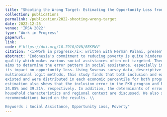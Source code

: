 ```yaml
---
title: "Shooting the Wrong Target: Estimating the Opportunity Loss from Inclusion Errors in Social Assistance Program" 
collection: publications
permalink: /publication/2022-shooting-wrong-target
date: 2022-12-25
venue: 'IRSA 2022'
type: 'Work in Progress'
paperurl:
link: 
code: #'https://doi.org/10.7910/DVN/BEKPWV'
citation: '<i>Work in progress</i>: written with Herman Palani, presented at The 17th Indonesian Regional Science Association (IRSA) International Conference, 2022'
abstract: "Indonesia's commitment to reducing poverty is quite hindered due to the lack of data
quality which makes various social assistances often not targeted. Therefore, this study
aims to determine the error pattern in social assistance, especially inclusion error, and
its impact on opportunity loss. Using Susenas survey data, descriptive statistics, and
multinominal logit methods, this study finds that both inclusion and exclusion errors
existed and were distributed in each economic percentile for both programs. The
estimation also shows that the inclusion error in the PKH program and BPNT are
34.85% and 39.21%, respectively. In addition, the determinants of errors consisting of
household characteristics and regional context are discussed. We also suggest the policy
recommendations based on the results. \\

Keywords : Social Assistance, Opportunity Loss, Poverty"
---
```

